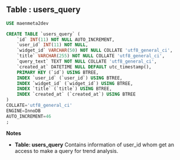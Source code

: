 Table : users_query
-------------------

```SQL
USE maenmeta2dev

CREATE TABLE `users_query` (
	`id` INT(11) NOT NULL AUTO_INCREMENT,
	`user_id` INT(11) NOT NULL,
	`widget_id` VARCHAR(50) NOT NULL COLLATE 'utf8_general_ci',
	`title` VARCHAR(255) NOT NULL COLLATE 'utf8_general_ci',
	`query_text` TEXT NOT NULL COLLATE 'utf8_general_ci',
	`created_at` DATETIME NULL DEFAULT utc_timestamp(),
	PRIMARY KEY (`id`) USING BTREE,
	INDEX `user_id` (`user_id`) USING BTREE,
	INDEX `widget_id` (`widget_id`) USING BTREE,
	INDEX `title` (`title`) USING BTREE,
	INDEX `created_at` (`created_at`) USING BTREE
)
COLLATE='utf8_general_ci'
ENGINE=InnoDB
AUTO_INCREMENT=46
;
```
__Notes__

+ __Table: users_query__ Contains information of user_id whom get an access to make a query for trend analysis.